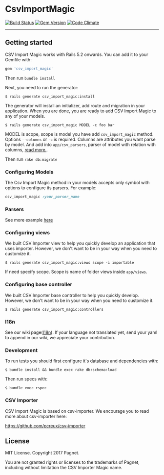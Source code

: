 # CsvImportMagic

[![Build Status](https://travis-ci.org/Pagnet/csv_import_magic.svg?branch=master)](https://travis-ci.org/Pagnet/csv_import_magic)
[![Gem Version](https://badge.fury.io/rb/csv_import_magic.svg)](https://badge.fury.io/rb/csv_import_magic)
[![Code Climate](https://codeclimate.com/github/Pagnet/csv_import_magic/badges/gpa.svg)](https://codeclimate.com/github/Pagnet/csv_import_magic)

---

## Getting started

CSV Import Magic works with Rails 5.2 onwards. You can add it to your Gemfile with:

```ruby
gem 'csv_import_magic'
```

Then run `bundle install`

Next, you need to run the generator:

```console
$ rails generate csv_import_magic:install
```

The generator will install an initializer, add route and migration in your application. When you are done, you are ready to add CSV Import Magic to any of your models.

```console
$ rails generate csv_import_magic MODEL -c foo bar
```

MODEL is scope, scope is model you have add `csv_import_magic` method.
Options `--columns` or `-c` is required.
Columns are attributes you want parse by model.
And add into `app/csv_parsers`, parser of model with relation with columns, [read more.](#configuring-models).

Then run `rake db:migrate`

### Configuring Models

The Csv Import Magic method in your models accepts only symbol with options to configure its parsers. For example:

```ruby
csv_import_magic :your_parser_name
```

### Parsers

See more example [here](https://github.com/pcreux/csv-importer#usage-tldr)

### Configuring views

We built CSV Importer view to help you quickly develop an application that uses importer.
However, we don't want to be in your way when you need to customize it.

```console
$ rails generate csv_import_magic:views scope -i importable
```

If need specify scope.
Scope is name of folder views inside `app/views`.

### Configuring base controller

We built CSV Importer base controller to help you quickly develop.
However, we don't want to be in your way when you need to customize it.

```console
$ rails generate csv_import_magic:controllers
```

### I18n

See our wiki page([I18n](https://github.com/Pagnet/csv_import_magic/wiki/I18n)).
If your language not translated yet, send your yaml to append in our wiki, we appreciate your contribution.

### Development

To run tests you should first configure it's database and dependencies with:

```console
$ bundle install && bundle exec rake db:schema:load
```

Then run specs with:

```console
$ bundle exec rspec
```

### CSV Importer

CSV Import Magic is based on csv-importer. We encourage you to read more about csv-importer here:

https://github.com/pcreux/csv-importer

## License

MIT License. Copyright 2017 Pagnet.

You are not granted rights or licenses to the trademarks of Pagnet, including without limitation the CSV Importer Magic name.
